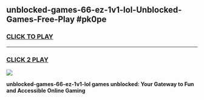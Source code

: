 
## unblocked-games-66-ez-1v1-lol-Unblocked-Games-Free-Play #pk0pe
<h3>
<a href="https://us.freeplayer.one?title=unblocked-games-66-ez-1v1-lol&ref=9M">CLICK TO PLAY</a></h3>
<hr>

<h3>
<a href="https://us.freeplayer.one?title=unblocked-games-66-ez-1v1-lol&ref=9M">CLICK 2 PLAY</a>
  
</h3>

<a href="https://us.freeplayer.one?title=unblocked-games-66-ez-1v1-lol&ref=9M"><img src="https://clearcache.store/games.png"></a>


**unblocked-games-66-ez-1v1-lol games unblocked: Your Gateway to Fun and Accessible Online Gaming**
